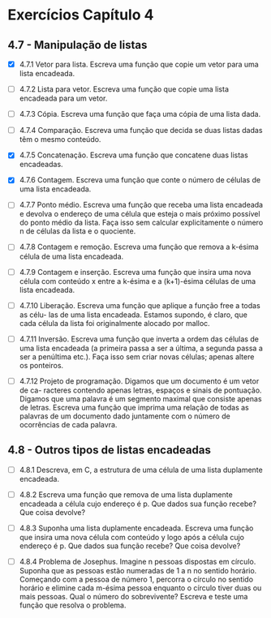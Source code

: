 # Exercícios Capítulo 4

## 4.7 - Manipulação de listas

- [x] 4.7.1 Vetor para lista. Escreva uma função que copie um vetor para uma lista encadeada.

- [ ] 4.7.2 Lista para vetor. Escreva uma função que copie uma lista encadeada para um vetor.

- [ ] 4.7.3 Cópia. Escreva uma função que faça uma cópia de uma lista dada.

- [ ] 4.7.4 Comparação. Escreva uma função que decida se duas listas dadas têm o mesmo conteúdo.

- [x] 4.7.5 Concatenação. Escreva uma função que concatene duas listas encadeadas.

- [x] 4.7.6 Contagem. Escreva uma função que conte o número de células de uma lista
encadeada.

- [ ] 4.7.7 Ponto médio. Escreva uma função que receba uma lista encadeada e devolva
o endereço de uma célula que esteja o mais próximo possível do ponto médio da lista.
Faça isso sem calcular explicitamente o número n de células da lista e o quociente.

- [ ] 4.7.8 Contagem e remoção. Escreva uma função que remova a k-ésima célula de uma lista encadeada.

- [ ] 4.7.9 Contagem e inserção. Escreva uma função que insira uma nova célula com
conteúdo x entre a k-ésima e a (k+1)-ésima células de uma lista encadeada.

- [ ] 4.7.10 Liberação. Escreva uma função que aplique a função free a todas as célu-
las de uma lista encadeada. Estamos supondo, é claro, que cada célula da lista foi
originalmente alocado por malloc.

- [ ] 4.7.11 Inversão. Escreva uma função que inverta a ordem das células de uma lista
encadeada (a primeira passa a ser a última, a segunda passa a ser a penúltima etc.).
Faça isso sem criar novas células; apenas altere os ponteiros.

- [ ] 4.7.12 Projeto de programação. Digamos que um documento é um vetor de ca-
racteres contendo apenas letras, espaços e sinais de pontuação. Digamos que uma
palavra é um segmento maximal que consiste apenas de letras. Escreva uma função
que imprima uma relação de todas as palavras de um documento dado juntamente com
o número de ocorrências de cada palavra.

## 4.8 - Outros tipos de listas encadeadas

- [ ] 4.8.1 Descreva, em C, a estrutura de uma célula de uma lista duplamente encadeada.

- [ ] 4.8.2 Escreva uma função que remova de uma lista duplamente encadeada a célula cujo
endereço é p. Que dados sua função recebe? Que coisa devolve?

- [ ] 4.8.3 Suponha uma lista duplamente encadeada. Escreva uma função que insira uma
nova célula com conteúdo y logo após a célula cujo endereço é p. Que dados sua função
recebe? Que coisa devolve?

- [ ] 4.8.4 Problema de Josephus. Imagine n pessoas 
dispostas em círculo. Suponha que
as pessoas estão numeradas de 1 a n no sentido horário. Começando com a pessoa de
número 1, percorra o círculo no sentido horário e elimine cada m-ésima pessoa enquanto
o círculo tiver duas ou mais pessoas. Qual
o número do sobrevivente? Escreva e teste uma função que resolva o problema.
